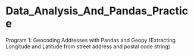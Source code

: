 # Data_Analysis_And_Pandas_Practice

Program 1: Geocoding Addresses with Pandas and Geopy (Extracting Longitude and Latitude from street address and postal code string)
